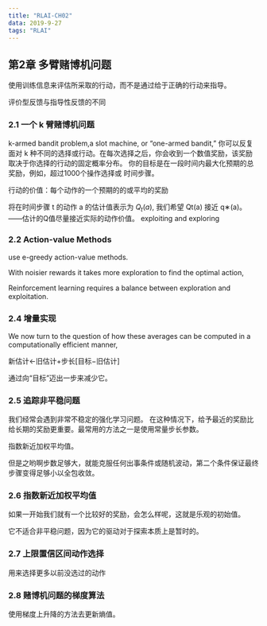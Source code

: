 ```yaml
---
title: "RLAI-CH02"
data: 2019-9-27
tags: "RLAI"
---
```

## 第2章 多臂赌博机问题

使用训练信息来评估所采取的行动，而不是通过给于正确的行动来指导。

评价型反馈与指导性反馈的不同

### 2.1 一个 k 臂赌博机问题
k-armed bandit problem,a slot machine, or “one-armed bandit,”
你可以反复面对 k 种不同的选择或行动。在每次选择之后，你会收到一个数值奖励，该奖励取决于你选择的行动的固定概率分布。 你的目标是在一段时间内最大化预期的总奖励，例如，超过1000个操作选择或 时间步骤。

行动的价值：每个动作的一个预期的的或平均的奖励

将在时间步骤 t 的动作 a 的估计值表示为 $Q_t(a)$, 我们希望 Qt(a) 接近 q∗(a)。——估计的Q值尽量接近实际的动作价值。
exploiting and exploring

### 2.2 Action-value Methods
use e-greedy action-value methods.

With noisier rewards it takes more exploration to find the optimal action,

Reinforcement learning requires a balance between exploration and exploitation.

### 2.4 增量实现

We now turn to the question of how these averages can be computed in a computationally efficient manner,

新估计←旧估计+步长[目标−旧估计]

通过向“目标”迈出一步来减少它。

### 2.5 追踪非平稳问题

我们经常会遇到非常不稳定的强化学习问题。 在这种情况下，给予最近的奖励比给长期的奖励更重要。最常用的方法之一是使用常量步长参数。

指数新近加权平均值。

但是之哟啊步数足够大，就能克服任何出事条件或随机波动，第二个条件保证最终步骤变得足够小以全包收敛。

### 2.6 指数新近加权平均值

如果一开始我们就有一个比较好的奖励，会怎么样呢，这就是乐观的初始值。

它不适合非平稳问题，因为它的驱动对于探索本质上是暂时的。

### 2.7 上限置信区间动作选择

用来选择更多以前没选过的动作

### 2.8 赌博机问题的梯度算法

使用梯度上升降的方法去更新熵值。

